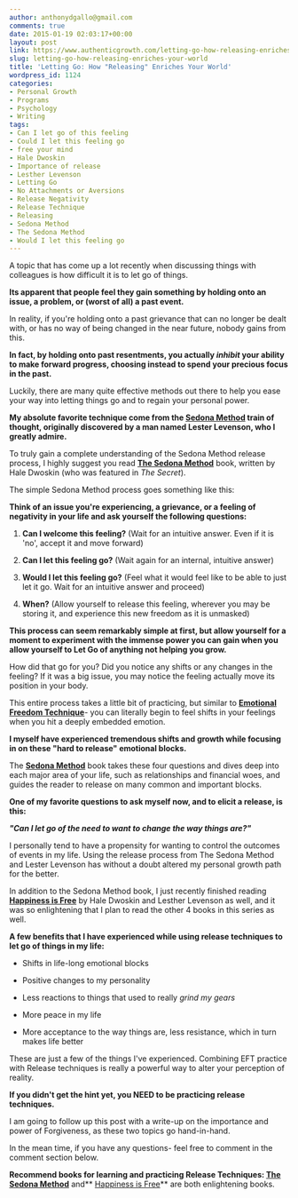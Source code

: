 ```yaml
---
author: anthonydgallo@gmail.com
comments: true
date: 2015-01-19 02:03:17+00:00
layout: post
link: https://www.authenticgrowth.com/letting-go-how-releasing-enriches-your-world/
slug: letting-go-how-releasing-enriches-your-world
title: 'Letting Go: How "Releasing" Enriches Your World'
wordpress_id: 1124
categories:
- Personal Growth
- Programs
- Psychology
- Writing
tags:
- Can I let go of this feeling
- Could I let this feeling go
- free your mind
- Hale Dwoskin
- Importance of release
- Lesther Levenson
- Letting Go
- No Attachments or Aversions
- Release Negativity
- Release Technique
- Releasing
- Sedona Method
- The Sedona Method
- Would I let this feeling go
---
```


A topic that has come up a lot recently when discussing things with colleagues is how difficult it is to let go of things.

**Its apparent that people feel they gain something by holding onto an issue, a problem, or (worst of all) a past event.**

In reality, if you're holding onto a past grievance that can no longer be dealt with, or has no way of being changed in the near future, nobody gains from this.

**In fact, by holding onto past resentments, you actually _inhibit_ your ability to make forward progress, choosing instead to spend your precious focus in the past.**

Luckily, there are many quite effective methods out there to help you ease your way into letting things go and to regain your personal power.

**My absolute favorite technique come from the [Sedona Method](http://sedona.com) train of thought, originally discovered by a man named Lester Levenson, who I greatly admire.**

To truly gain a complete understanding of the Sedona Method release process, I highly suggest you read [**The Sedona Method**](http://www.amazon.com/gp/product/0971933413/ref=as_li_qf_sp_asin_il_tl?ie=UTF8&camp=1789&creative=9325&creativeASIN=0971933413&linkCode=as2&tag=escapicom-20&linkId=WPGHHMYGIZVKRR25) book, written by Hale Dwoskin (who was featured in _The Secret_).

The simple Sedona Method process goes something like this:

**Think of an issue you're experiencing, a grievance, or a feeling of negativity in your life and ask yourself the following questions:**



 	
  1. **Can I welcome this feeling?** (Wait for an intuitive answer. Even if it is 'no', accept it and move forward)

 	
  2. **Can I let this feeling go?** (Wait again for an internal, intuitive answer)

 	
  3. **Would I let this feeling go?** (Feel what it would feel like to be able to just let it go. Wait for an intuitive answer and proceed)

 	
  4. **When?** (Allow yourself to release this feeling, wherever you may be storing it, and experience this new freedom as it is unmasked)


**This process can seem remarkably simple at first, but allow yourself for a moment to experiment with the immense power you can gain when you allow yourself to Let Go of anything not helping you grow.**

How did that go for you? Did you notice any shifts or any changes in the feeling? If it was a big issue, you may notice the feeling actually move its position in your body.

This entire process takes a little bit of practicing, but similar to **[Emotional Freedom Technique](http://www.authenticgrowth.com/tapping/)**- you can literally begin to feel shifts in your feelings when you hit a deeply embedded emotion.

**I myself have experienced tremendous shifts and growth while focusing in on these "hard to release" emotional blocks.**

The **[Sedona Method](http://www.amazon.com/gp/product/0971933413/ref=as_li_qf_sp_asin_il_tl?ie=UTF8&camp=1789&creative=9325&creativeASIN=0971933413&linkCode=as2&tag=escapicom-20&linkId=WPGHHMYGIZVKRR25)** book takes these four questions and dives deep into each major area of your life, such as relationships and financial woes, and guides the reader to release on many common and important blocks.

**One of my favorite questions to ask myself now, and to elicit a release, is this:**

**_"Can I let go of the need to want to change the way things are?"_**

I personally tend to have a propensity for wanting to control the outcomes of events in my life. Using the release process from The Sedona Method and Lester Levenson has without a doubt altered my personal growth path for the better.

In addition to the Sedona Method book, I just recently finished reading **[Happiness is Free](http://www.amazon.com/gp/product/B00JVAW5N0/ref=as_li_qf_sp_asin_il_tl?ie=UTF8&camp=1789&creative=9325&creativeASIN=B00JVAW5N0&linkCode=as2&tag=escapicom-20&linkId=OZW4IJLTNOWM3LFU)** by Hale Dwoskin and Lesther Levenson as well, and it was so enlightening that I plan to read the other 4 books in this series as well.

**A few benefits that I have experienced while using release techniques to let go of things in my life:**



 	
  * Shifts in life-long emotional blocks

 	
  * Positive changes to my personality

 	
  * Less reactions to things that used to really _grind my gears_

 	
  * More peace in my life

 	
  * More acceptance to the way things are, less resistance, which in turn makes life better


These are just a few of the things I've experienced. Combining EFT practice with Release techniques is really a powerful way to alter your perception of reality.

**If you didn't get the hint yet, you NEED to be practicing release techniques.**

I am going to follow up this post with a write-up on the importance and power of Forgiveness, as these two topics go hand-in-hand.

In the mean time, if you have any questions- feel free to comment in the comment section below.

**Recommend books for learning and practicing Release Techniques: [The Sedona Method](http://www.amazon.com/gp/product/0971933413/ref=as_li_qf_sp_asin_il_tl?ie=UTF8&camp=1789&creative=9325&creativeASIN=0971933413&linkCode=as2&tag=escapicom-20&linkId=JA4OH7AFEPM7XSWN)** and** [Happiness is Free](http://www.amazon.com/gp/product/B00JVAW5N0/ref=as_li_qf_sp_asin_il_tl?ie=UTF8&camp=1789&creative=9325&creativeASIN=B00JVAW5N0&linkCode=as2&tag=escapicom-20&linkId=OZW4IJLTNOWM3LFU)** are both enlightening books.
